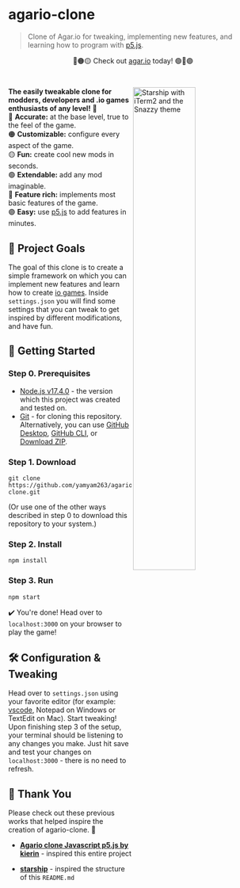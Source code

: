 # agario-clone
> Clone of Agar.io for tweaking, implementing new features, and learning how to program with [p5.js](https://p5js.org/).

<p align="center">
  🔴🟠🟡 Check out 
  <a href="https://agar.io">agar.io</a>
  today! 🟢🔵🟣
</p>
<h1></h1>


<img
  src="https://github.com/yamyam263/agario-clone/blob/main/sr.gif"
  alt="Starship with iTerm2 and the Snazzy theme"
  width="50%"
  align="right"
/>

**The easily tweakable clone for modders, developers and .io games enthusiasts of any level!**
💪  
🔴 **Accurate:** at the base level, true to the feel of the game.  
🟠 **Customizable:** configure every aspect of the game.  
🟡 **Fun:** create cool new mods in seconds.  
🟢 **Extendable:** add any mod imaginable.  
🔵 **Feature rich:** implements most basic features of the game.  
🟣 **Easy:** use [p5.js](https://p5js.org/) to add features in minutes.  

<p align="center">

</p>

## 🎯 Project Goals

The goal of this clone is to create a simple framework on which you can implement new features and learn how to create [io games](https://www.addictinggames.com/what-are-io-games).
Inside `settings.json` you will find some settings that you can tweak to get inspired by different modifications, and have fun.

## 🚀 Getting Started

### Step 0. Prerequisites
- [Node.js v17.4.0](https://nodejs.org/download/release/v17.4.0/) - the version which this project was created and tested on.
- [Git](https://git-scm.com/downloads) - for cloning this repository. Alternatively, you can use [GitHub Desktop](https://desktop.github.com/), [GitHub CLI](https://cli.github.com/), or [Download ZIP](https://github.com/starship/starship/archive/refs/heads/master.zip).

### Step 1. Download

```
git clone https://github.com/yamyam263/agario-clone.git
```

(Or use one of the other ways described in step 0 to download this repository to your system.)

### Step 2. Install

```
npm install
```

### Step 3. Run

```
npm start
```

✔️ You're done! Head over to `localhost:3000` on your browser to play the game!

## 🛠️ Configuration & Tweaking

Head over to `settings.json` using your favorite editor (for example: [vscode](https://code.visualstudio.com/), Notepad on Windows or TextEdit on Mac). Start tweaking! Upon finishing step 3 of the setup, your terminal should be listening to any changes you make. Just hit save and test your changes on `localhost:3000` - there is no need to refresh.

## 🙏 Thank You

Please check out these previous works that helped inspire the creation of agario-clone. 🧠

- **[Agario clone Javascript p5.js by kierin](https://codepen.io/xtarsy/pen/yVrgXp)** - inspired this entire project

- **[starship](https://github.com/starship/starship)** - inspired the structure of this `README.md`
